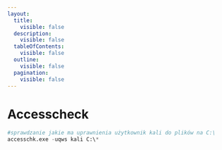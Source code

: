 ```yaml
---
layout:
  title:
    visible: false
  description:
    visible: false
  tableOfContents:
    visible: false
  outline:
    visible: false
  pagination:
    visible: false
---
```


# Accesscheck

```python
#sprawdzanie jakie ma uprawnienia użytkownik kali do plików na C:\
accesschk.exe -uqws kali C:\*
```
